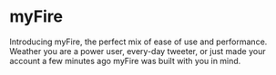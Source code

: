 # myFire
Introducing myFire, the perfect mix of ease of use and performance. Weather you are a power user, every-day tweeter, or just made your account a few minutes ago myFire was built with you in mind.